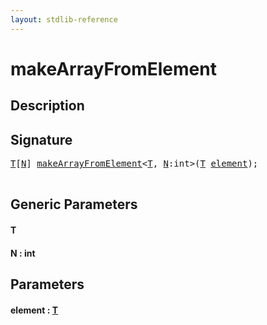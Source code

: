```yaml
---
layout: stdlib-reference
---
```


# makeArrayFromElement

## Description





## Signature 

<pre>
<a href="makearrayfromelement-49d.html#typeparam-T" class="code_type">T</a>[<a href="makearrayfromelement-49d.html#decl-N" class="code_var">N</a>] <a href="makearrayfromelement-49d.html">makeArrayFromElement</a>&lt;<a href="makearrayfromelement-49d.html#typeparam-T" class="code_type">T</a>, <a href="makearrayfromelement-49d.html#decl-N" class="code_var">N</a>:<span class="code_keyword">int</span>&gt;(<a href="makearrayfromelement-49d.html#typeparam-T" class="code_type">T</a> <a href="makearrayfromelement-49d.html#decl-element" class="code_param">element</a>);

</pre>

## Generic Parameters

####  <a id="typeparam-T"></a>T
####  <a id="decl-N"></a>N  : int

## Parameters

####  <a id="decl-element"></a>element  : [T](makearrayfromelement-49d#typeparam-T)

